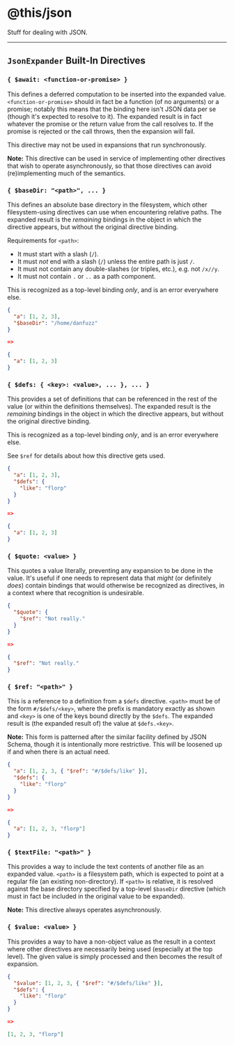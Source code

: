 @this/json
==========

Stuff for dealing with JSON.

- - - - - - - - - -

## `JsonExpander` Built-In Directives

### `{ $await: <function-or-promise> }`

This defines a deferred computation to be inserted into the expanded value.
`<function-or-promise>` should in fact be a function (of no arguments) or
a promise; notably this means that the binding here isn't JSON data per se
(though it's expected to resolve to it). The expanded result is in fact
whatever the promise or the return value from the call resolves to. If the
promise is rejected or the call throws, then the expansion will fail.

This directive may not be used in expansions that run synchronously.

**Note:** This directive can be used in service of implementing other
directives that wish to operate asynchronously, so that those directives can
avoid (re)implementing much of the semantics.

### `{ $baseDir: "<path>", ... }`

This defines an absolute base directory in the filesystem, which other
filesystem-using directives can use when encountering relative paths. The
expanded result is the _remaining_ bindings in the object in which the directive
appears, but without the original directive binding.

Requirements for `<path>`:

* It must start with a slash (`/`).
* It must _not_ end with a slash (`/`) unless the entire path is just `/`.
* It must not contain any double-slashes (or triples, etc.), e.g. not `/x//y`.
* It must not contain `.` or `..` as a path component.

This is recognized as a top-level binding _only_, and is an error everywhere
else.

```json
{
  "a": [1, 2, 3],
  "$baseDir": "/home/danfuzz"
}

=>

{
  "a": [1, 2, 3]
}
```

### `{ $defs: { <key>: <value>, ... }, ... }`

This provides a set of definitions that can be referenced in the rest of
the value (or within the definitions themselves). The expanded result is the
_remaining_ bindings in the object in which the directive appears, but without
the original directive binding.

This is recognized as a top-level binding _only_, and is an error everywhere
else.

See `$ref` for details about how this directive gets used.

```json
{
  "a": [1, 2, 3],
  "$defs": {
    "like": "florp"
  }
}

=>

{
  "a": [1, 2, 3]
}
```

### `{ $quote: <value> }`

This quotes a value literally, preventing any expansion to be done in the value.
It's useful if one needs to represent data that _might_ (or definitely _does_)
contain bindings that would otherwise be recognized as directives, in a context
where that recognition is undesirable.

```json
{
  "$quote": {
    "$ref": "Not really."
  }
}

=>

{
  "$ref": "Not really."
}
```





### `{ $ref: "<path>" }`

This is a reference to a definition from a `$defs` directive. `<path>` must
be of the form `#/$defs/<key>`, where the prefix is mandatory exactly as shown
and `<key>` is one of the keys bound directly by the `$defs`. The expanded
result is (the expanded result of) the value at `$defs.<key>`.

**Note:** This form is patterned after the similar facility defined by JSON
Schema, though it is intentionally more restrictive. This will be loosened up if
and when there is an actual need.

```json
{
  "a": [1, 2, 3, { "$ref": "#/$defs/like" }],
  "$defs": {
    "like": "florp"
  }
}

=>

{
  "a": [1, 2, 3, "florp"]
}
```

### `{ $textFile: "<path>" }`

This provides a way to include the text contents of another file as an expanded
value. `<path>` is a filesystem path, which is expected to point at a regular
file (an existing non-directory). If `<path>` is relative, it is resolved
against the base directory specified by a top-level `$baseDir` directive (which
must in fact be included in the original value to be expanded).

**Note:** This directive always operates asynchronously.

### `{ $value: <value> }`

This provides a way to have a non-object value as the result in a context where
other directives are necessarily being used (especially at the top level). The
given value is simply processed and then becomes the result of expansion.

```json
{
  "$value": [1, 2, 3, { "$ref": "#/$defs/like" }],
  "$defs": {
    "like": "florp"
  }
}

=>

[1, 2, 3, "florp"]
```
